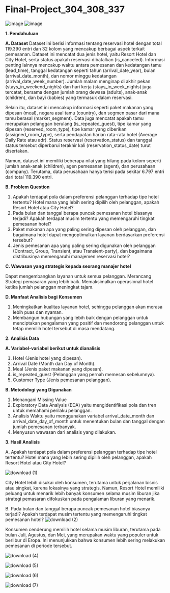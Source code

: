 # Final-Project_304_308_337

![image](https://github.com/user-attachments/assets/67e963e4-4995-4702-a06f-f73078fe48a3)
![image](https://github.com/user-attachments/assets/4e3306c2-6618-4be2-b528-f819aa16932f)



**1. Pendahuluan**

**A. Dataset**
Dataset ini berisi informasi tentang reservasi hotel dengan total 119.390 entri dan 32 kolom yang mencakup berbagai aspek terkait pemesanan. Dataset ini mencatat dua jenis hotel, yaitu Resort Hotel dan City Hotel, serta status apakah reservasi dibatalkan (is_canceled). Informasi penting lainnya mencakup waktu antara pemesanan dan kedatangan tamu (lead_time), tanggal kedatangan seperti tahun (arrival_date_year), bulan (arrival_date_month), dan nomor minggu kedatangan (arrival_date_week_number). Jumlah malam menginap di akhir pekan (stays_in_weekend_nights) dan hari kerja (stays_in_week_nights) juga tercatat, bersama dengan jumlah orang dewasa (adults), anak-anak (children), dan bayi (babies) yang termasuk dalam reservasi.

Selain itu, dataset ini mencakup informasi seperti paket makanan yang dipesan (meal), negara asal tamu (country), dan segmen pasar dari mana tamu berasal (market_segment). Data juga mencatat apakah tamu merupakan pelanggan berulang (is_repeated_guest), tipe kamar yang dipesan (reserved_room_type), tipe kamar yang diberikan (assigned_room_type), serta pendapatan harian rata-rata hotel (Average Daily Rate atau adr). Status reservasi (reservation_status) dan tanggal status tersebut diperbarui terakhir kali (reservation_status_date) turut disertakan.

Namun, dataset ini memiliki beberapa nilai yang hilang pada kolom seperti jumlah anak-anak (children), agen pemesanan (agent), dan perusahaan (company). Terutama, data perusahaan hanya terisi pada sekitar 6.797 entri dari total 119.390 entri.

**B. Problem Question**
1. Apakah terdapat pola dalam preferensi pelanggan terhadap tipe hotel tertentu? Hotel mana yang lebih sering dipilih oleh pelanggan, apakah Resort Hotel atau City Hotel?
2. Pada bulan dan tanggal berapa puncak pemesanan hotel biasanya terjadi? Apakah terdapat musim tertentu yang memengaruhi tingkat pemesanan hotel?
3. Paket makanan apa yang paling sering dipesan oleh pelanggan, dan bagaimana hotel dapat mengoptimalkan layanan berdasarkan preferensi tersebut?
4. Jenis pemesanan apa yang paling sering digunakan oleh pelanggan (Contract, Group, Transient, atau Transient-party), dan bagaimana distribusinya memengaruhi manajemen reservasi hotel?


**C. Wawasan yang strategis kepada seorang manajer hotel**

Dapat mengembangkan layanan untuk semua pelanggan.
Merancang Strategi pemasaran yang lebih baik.
Memaksimalkan operasional hotel ketika jumlah pelanggan meningkat tajam.

**D. Manfaat Analisis bagi Konsumen**

1. Meningkatkan kualitas layanan hotel, sehingga pelanggan akan merasa lebih puas dan nyaman.
2. Membangun hubungan yang lebih baik dengan pelanggan untuk menciptakan pengalaman yang positif dan mendorong pelanggan untuk tetap memilih hotel tersebut di masa mendatang.

**2. Analisis Data**

**A. Variabel-variabel berikut untuk dianalisis**
1. Hotel (Jenis hotel yang dipesan).
2. Arrival Date (Month dan Day of Month).
3. Meal (Jenis paket makanan yang dipesan).
4. is_repeated_guest (Pelanggan yang pernah memesan sebelumnya).
5. Customer Type (Jenis pemesanan pelanggan).

**B. Metodologi yang Digunakan**
1. Menangani Missing Value
2. Exploratory Data Analysis (EDA) yaitu mengidentifikasi pola dan tren untuk memahami perilaku pelanggan.
3. Analisis Waktu yaitu menggunakan variabel arrival_date_month dan arrival_date_day_of_month untuk menentukan bulan dan tanggal dengan jumlah pemesanan terbanyak.
4. Menyusun wawasan dari analisis yang dilakukan.


**3. Hasil Analisis**

A. Apakah terdapat pola dalam preferensi pelanggan terhadap tipe hotel tertentu? Hotel mana yang lebih sering dipilih oleh pelanggan, apakah Resort Hotel atau City Hotel?

![download (1)](https://github.com/user-attachments/assets/2466f5b6-b5ab-4239-be00-af4bc7911ac1)

City Hotel lebih disukai oleh konsumen, terutama untuk perjalanan bisnis atau singkat, karena lokasinya yang strategis. Namun, Resort Hotel memiliki peluang untuk menarik lebih banyak konsumen selama musim liburan jika strategi pemasaran difokuskan pada pengalaman liburan yang menarik.


B. Pada bulan dan tanggal berapa puncak pemesanan hotel biasanya terjadi? Apakah terdapat musim tertentu yang memengaruhi tingkat pemesanan hotel?
![download (2)](https://github.com/user-attachments/assets/90d9ae0f-f810-40be-bdae-8827f6b9cb4c)

Konsumen cenderung memilih hotel selama musim liburan, terutama pada bulan Juli, Agustus, dan Mei, yang merupakan waktu yang populer untuk berlibur di Eropa. Ini menunjukkan bahwa konsumen lebih sering melakukan pemesanan di periode tersebut.




![download (4)](https://github.com/user-attachments/assets/5aec5786-4e3c-40d5-8893-af0a120d643a)



![download (5)](https://github.com/user-attachments/assets/04221e5b-442c-4ab3-a598-5a05bec820a3)



![download (6)](https://github.com/user-attachments/assets/6e21a17c-85f6-438e-848e-0f96e51929b8)


![download (7)](https://github.com/user-attachments/assets/c8118450-2453-439d-9525-a567af9c794b)











